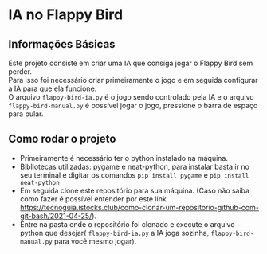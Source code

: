# IA no Flappy Bird
## Informações Básicas
Este projeto consiste em criar uma IA que consiga jogar o Flappy Bird sem perder.<br>
Para isso foi necessário criar primeiramente o jogo e em seguida configurar a IA para que ela funcione.<br>
O arquivo ```flappy-bird-ia.py``` é o jogo sendo controlado pela IA e o arquivo ```flappy-bird-manual.py``` é possível jogar o jogo, pressione o barra de espaço para pular.
## Como rodar o projeto
- Primeiramente é necessário ter o python instalado na máquina.
- Bibliotecas utilizadas: pygame e neat-python, para instalar basta ir no seu terminal e digitar os comandos ```pip install pygame``` e ```pip install neat-python```
- Em seguida clone este repositório para sua máquina. (Caso não saiba como fazer é possível entender por este link https://tecnoguia.istocks.club/como-clonar-um-repositorio-github-com-git-bash/2021-04-25/).
- Entre na pasta onde o repositório foi clonado e execute o arquivo python que desejar( ```flappy-bird-ia.py``` a IA joga sozinha, ```flappy-bird-manual.py``` para você mesmo jogar).
